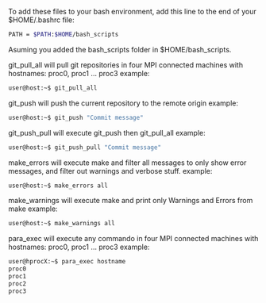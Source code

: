 To add these files to your bash environment, add this line to the end of your $HOME/.bashrc file:
````bash
PATH = $PATH:$HOME/bash_scripts
````
Asuming you added the bash_scripts folder in $HOME/bash_scripts.

git_pull_all will pull git repositories in four MPI connected machines with hostnames: proc0, proc1 ... proc3
example:
````bash
user@host:~$ git_pull_all
````

git_push will push the current repository to the remote origin
example:
````bash
user@host:~$ git_push "Commit message"
````

git_push_pull will execute git_push then git_pull_all
example:
````bash
user@host:~$ git_push_pull "Commit message"
````

make_errors will execute make and filter all messages to only show error messages, and filter out warnings and verbose stuff.
example:
````bash
user@host:~$ make_errors all
````

make_warnings will execute make and print only Warnings and Errors from make
example:
````bash
user@host:~$ make_warnings all
````

para_exec will execute any commando in four MPI connected machines with hostnames: proc0, proc1 ... proc3
example:
````bash
user@hprocX:~$ para_exec hostname
proc0
proc1
proc2
proc3
````



